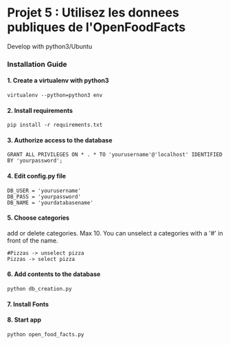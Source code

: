 # Projet 5 : Utilisez les donnees publiques de l'OpenFoodFacts

Develop with python3/Ubuntu

### Installation Guide

#### 1. Create a virtualenv with python3
```
virtualenv --python=python3 env
```
#### 2. Install requirements
```
pip install -r requirements.txt
```
#### 3. Authorize access to the database
```
GRANT ALL PRIVILEGES ON * . * TO 'yourusername'@'localhost' IDENTIFIED BY 'yourpassword';
```
#### 4. Edit config.py file
```
DB_USER = 'yourusername'
DB_PASS = 'yourpassword'
DB_NAME = 'yourdatabasename'
```
#### 5. Choose categories
add or delete categories. Max 10. You can unselect a categories with a '#' in front of the name.
```
#Pizzas -> unselect pizza
Pizzas -> select pizza
```
#### 6. Add contents to the database
```
python db_creation.py
```
#### 7. Install Fonts

#### 8. Start app
```
python open_food_facts.py
```
